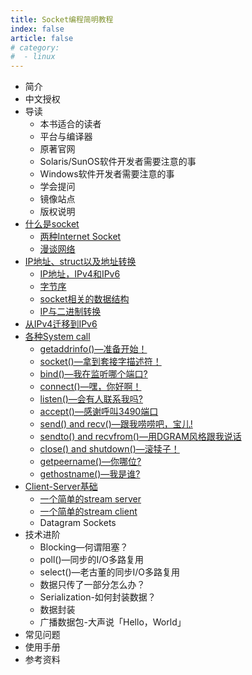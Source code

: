 ```yaml
---
title: Socket编程简明教程
index: false
article: false
# category:
#  - linux
---
```



- 简介
- 中文授权
- 导读
  - 本书适合的读者
  - 平台与编译器
  - 原著官网
  - Solaris/SunOS软件开发者需要注意的事
  - Windows软件开发者需要注意的事
  - 学会提问
  - 镜像站点
  - 版权说明
- [什么是socket](什么是socket.md)
  - [两种Internet Socket](两种Internet-Socket.md)
  - [漫谈网络](漫谈网络.md)
- [IP地址、struct以及地址转换](IP.md)
  - [IP地址，IPv4和IPv6](IPv4-IPv6.md)
  - [字节序](字节序.md)
  - [socket相关的数据结构](6种socket数据结构.md)
  - [IP与二进制转换](IP与二进制转换.md)
- [从IPv4迁移到IPv6](从IPv4迁移到IPv6.md)
- [各种System call](socket编程相关函数.md)
  - [getaddrinfo()—准备开始！](getaddrinfo.md)
  - [socket()—拿到套接字描述符！](socket.md)
  - [bind()—我在监听哪个端口?](bind.md)
  - [connect()—嘿，你好啊！](connect.md)
  - [listen()—会有人联系我吗?](listen.md)
  - [accept()—感谢呼叫3490端口](accept.md)
  - [send() and recv()—跟我唠唠吧，宝儿!](send-recv.md)
  - [sendto() and recvfrom()—用DGRAM风格跟我说话](sendto-recvfrom.md)
  - [close() and shutdown()—滚犊子！](close-shutdown.md)
  - [getpeername()—你哪位?](getpeername.md)
  - [gethostname()—我是谁?](gethostname.md)
- [Client-Server基础](client-server.md)
  - [一个简单的stream server](stream-server-sample.md)
  - [一个简单的stream client](stream-client-sample.md)
  - Datagram Sockets
- 技术进阶
  - Blocking—何谓阻塞？
  - poll()—同步的I/O多路复用
  - select()—老古董的同步I/O多路复用
  - 数据只传了一部分怎么办？
  - Serialization-如何封装数据？
  - 数据封装
  - 广播数据包-大声说「Hello，World」
- 常见问题
- 使用手册
- 参考资料
